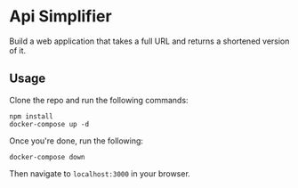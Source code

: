 # Api Simplifier

Build a web application that takes a full URL and returns a shortened version of it.


## Usage

Clone the repo and run the following commands:

    npm install
    docker-compose up -d

Once you're done, run the following:

    docker-compose down

Then navigate to `localhost:3000` in your browser.
